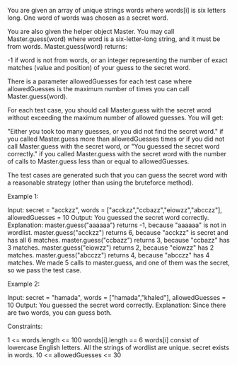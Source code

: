 You are given an array of unique strings words where words[i] is six letters
long. One word of words was chosen as a secret word.

You are also given the helper object Master. You may call Master.guess(word)
where word is a six-letter-long string, and it must be from words.
Master.guess(word) returns:


-1 if word is not from words, or
an integer representing the number of exact matches (value and position) of
your guess to the secret word.


There is a parameter allowedGuesses for each test case where allowedGuesses
is the maximum number of times you can call Master.guess(word).

For each test case, you should call Master.guess with the secret word without
exceeding the maximum number of allowed guesses. You will get:


"Either you took too many guesses, or you did not find the secret word." if
you called Master.guess more than allowedGuesses times or if you did not call
Master.guess with the secret word, or
"You guessed the secret word correctly." if you called Master.guess with the
secret word with the number of calls to Master.guess less than or equal to
allowedGuesses.


The test cases are generated such that you can guess the secret word with a
reasonable strategy (other than using the bruteforce method).


Example 1:


Input: secret = "acckzz", words = ["acckzz","ccbazz","eiowzz","abcczz"],
allowedGuesses = 10
Output: You guessed the secret word correctly.
Explanation:
master.guess("aaaaaa") returns -1, because "aaaaaa" is not in wordlist.
master.guess("acckzz") returns 6, because "acckzz" is secret and has all 6
matches.
master.guess("ccbazz") returns 3, because "ccbazz" has 3 matches.
master.guess("eiowzz") returns 2, because "eiowzz" has 2 matches.
master.guess("abcczz") returns 4, because "abcczz" has 4 matches.
We made 5 calls to master.guess, and one of them was the secret, so we pass
the test case.


Example 2:


Input: secret = "hamada", words = ["hamada","khaled"], allowedGuesses = 10
Output: You guessed the secret word correctly.
Explanation: Since there are two words, you can guess both.



Constraints:


1 <= words.length <= 100
words[i].length == 6
words[i] consist of lowercase English letters.
All the strings of wordlist are unique.
secret exists in words.
10 <= allowedGuesses <= 30




